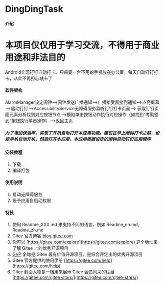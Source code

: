 # DingDingTask

#### 介绍
# 本项目仅仅用于学习交流，不得用于商业用途和非法目的
Android实现钉钉自动打卡。只需要一台不用的手机放在办公室，每天自动钉钉打卡，从此不再担心缺卡了

#### 软件架构
AlarmManager设定闹钟——>闹钟发送广播通知——>广播接受器接到通知——>点亮屏幕
——>启动钉钉——>AccessibilityService无障碍服务监听钉钉打卡页面——>
获取钉钉页面元素分析找到对应按钮节点——>模拟单击按钮动作执行对应操作（如找到“考勤签到”按钮执行单击操作）——>返回主页

##### 为了增加保活率，实现了开机自动打开本应用功能。建议在早上闹钟打卡之前，设定手机自动开机，然后打开本应用，本应用根据设定的闹钟启动钉钉应用程序


#### 安装教程

1.  下载
2.  编译打包


#### 使用说明

1.  启动无障碍服务
2.  授予应用自启动权限

#### 特技

1.  使用 Readme\_XXX.md 来支持不同的语言，例如 Readme\_en.md, Readme\_zh.md
2.  Gitee 官方博客 [blog.gitee.com](https://blog.gitee.com)
3.  你可以 [https://gitee.com/explore](https://gitee.com/explore) 这个地址来了解 Gitee 上的优秀开源项目
4.  [GVP](https://gitee.com/gvp) 全称是 Gitee 最有价值开源项目，是综合评定出的优秀开源项目
5.  Gitee 官方提供的使用手册 [https://gitee.com/help](https://gitee.com/help)
6.  Gitee 封面人物是一档用来展示 Gitee 会员风采的栏目 [https://gitee.com/gitee-stars/](https://gitee.com/gitee-stars/)
